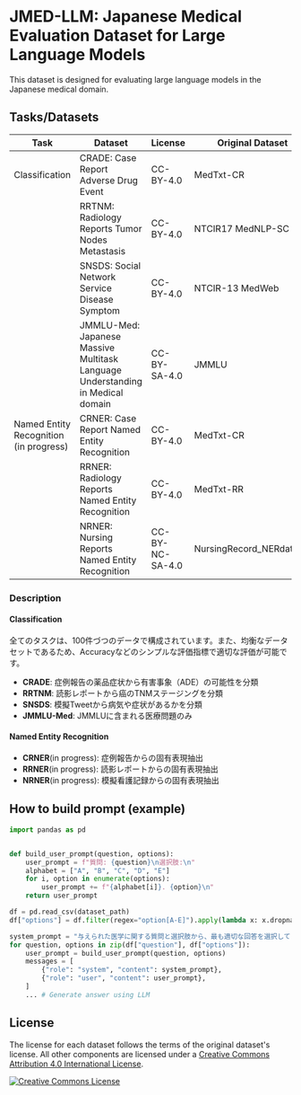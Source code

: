 # JMED-LLM: Japanese Medical Evaluation Dataset for Large Language Models
This dataset is designed for evaluating large language models in the Japanese medical domain.

## Tasks/Datasets

|Task|Dataset|License|Original Dataset|
|---|---|---|---|
|Classification|CRADE: Case Report Adverse Drug Event|CC-BY-4.0|MedTxt-CR|
||RRTNM: Radiology Reports Tumor Nodes Metastasis|CC-BY-4.0|NTCIR17 MedNLP-SC|
||SNSDS: Social Network Service Disease Symptom|CC-BY-4.0|NTCIR-13 MedWeb|
||JMMLU-Med: Japanese Massive Multitask Language Understanding in Medical domain|CC-BY-SA-4.0|JMMLU|
|Named Entity Recognition (in progress)|CRNER: Case Report Named Entity Recognition|CC-BY-4.0|MedTxt-CR|
||RRNER: Radiology Reports Named Entity Recognition|CC-BY-4.0|MedTxt-RR|
||NRNER: Nursing Reports Named Entity Recognition|CC-BY-NC-SA-4.0|NursingRecord_NERdataset|

### Description
#### Classification
全てのタスクは、100件づつのデータで構成されています。また、均衡なデータセットであるため、Accuracyなどのシンプルな評価指標で適切な評価が可能です。
- **CRADE**: 
症例報告の薬品症状から有害事象（ADE）の可能性を分類
- **RRTNM**: 
読影レポートから癌のTNMステージングを分類
- **SNSDS**: 
模擬Tweetから病気や症状があるかを分類
- **JMMLU-Med**: 
JMMLUに含まれる医療問題のみ
#### Named Entity Recognition
- **CRNER**(in progress): 
症例報告からの固有表現抽出
- **RRNER**(in progress): 
読影レポートからの固有表現抽出
- **NRNER**(in progress): 
模擬看護記録からの固有表現抽出


## How to build prompt (example)
```python
import pandas as pd


def build_user_prompt(question, options):
    user_prompt = f"質問: {question}\n選択肢:\n"
    alphabet = ["A", "B", "C", "D", "E"]
    for i, option in enumerate(options):
        user_prompt += f"{alphabet[i]}. {option}\n"
    return user_prompt

df = pd.read_csv(dataset_path)
df["options"] = df.filter(regex="option[A-E]").apply(lambda x: x.dropna().tolist(), axis=1)

system_prompt = "与えられた医学に関する質問と選択肢から、最も適切な回答を選択してください。なお、回答には選択肢のアルファベット（例：A）のみを含め、他には何も含めないことを厳守してください。"
for question, options in zip(df["question"], df["options"]):
    user_prompt = build_user_prompt(question, options)
    messages = [
        {"role": "system", "content": system_prompt},
        {"role": "user", "content": user_prompt},
    ]
    ... # Generate answer using LLM
```

## License
The license for each dataset follows the terms of the original dataset's license. All other components are licensed under a <a rel="license" href="https://creativecommons.org/licenses/by/4.0/">Creative Commons Attribution 4.0 International License</a>.

<a rel="license" href="http://creativecommons.org/licenses/by/4.0/"><img alt="Creative Commons License" style="border-width:0" src="https://i.creativecommons.org/l/by/4.0/88x31.png" /></a><br />